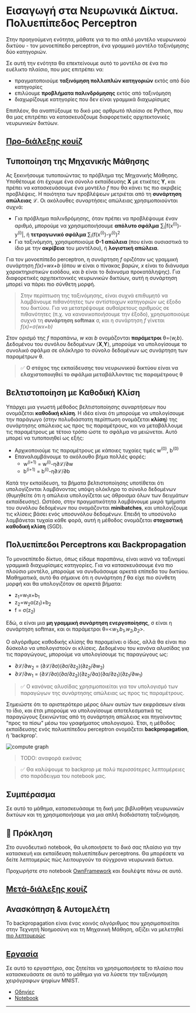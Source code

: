 <!--
CO_OP_TRANSLATOR_METADATA:
{
  "original_hash": "789d6c3fb6fc7948a470b33078a5983a",
  "translation_date": "2025-09-23T08:56:25+00:00",
  "source_file": "lessons/3-NeuralNetworks/04-OwnFramework/README.md",
  "language_code": "el"
}
-->
# Εισαγωγή στα Νευρωνικά Δίκτυα. Πολυεπίπεδος Perceptron

Στην προηγούμενη ενότητα, μάθατε για το πιο απλό μοντέλο νευρωνικού δικτύου - τον μονοεπίπεδο perceptron, ένα γραμμικό μοντέλο ταξινόμησης δύο κατηγοριών.

Σε αυτή την ενότητα θα επεκτείνουμε αυτό το μοντέλο σε ένα πιο ευέλικτο πλαίσιο, που μας επιτρέπει να:

* πραγματοποιούμε **ταξινόμηση πολλαπλών κατηγοριών** εκτός από δύο κατηγορίες
* επιλύουμε **προβλήματα παλινδρόμησης** εκτός από ταξινόμηση
* διαχωρίζουμε κατηγορίες που δεν είναι γραμμικά διαχωρίσιμες

Επιπλέον, θα αναπτύξουμε το δικό μας αρθρωτό πλαίσιο σε Python, που θα μας επιτρέπει να κατασκευάζουμε διαφορετικές αρχιτεκτονικές νευρωνικών δικτύων.

## [Προ-διάλεξης κουίζ](https://ff-quizzes.netlify.app/en/ai/quiz/7)

## Τυποποίηση της Μηχανικής Μάθησης

Ας ξεκινήσουμε τυποποιώντας το πρόβλημα της Μηχανικής Μάθησης. Υποθέτουμε ότι έχουμε ένα σύνολο εκπαίδευσης **X** με ετικέτες **Y**, και πρέπει να κατασκευάσουμε ένα μοντέλο *f* που θα κάνει τις πιο ακριβείς προβλέψεις. Η ποιότητα των προβλέψεων μετριέται από τη **συνάρτηση απώλειας** &lagran;. Οι ακόλουθες συναρτήσεις απώλειας χρησιμοποιούνται συχνά:

* Για πρόβλημα παλινδρόμησης, όταν πρέπει να προβλέψουμε έναν αριθμό, μπορούμε να χρησιμοποιήσουμε **απόλυτο σφάλμα** &sum;<sub>i</sub>|f(x<sup>(i)</sup>)-y<sup>(i)</sup>|, ή **τετραγωνικό σφάλμα** &sum;<sub>i</sub>(f(x<sup>(i)</sup>)-y<sup>(i)</sup>)<sup>2</sup>
* Για ταξινόμηση, χρησιμοποιούμε **0-1 απώλεια** (που είναι ουσιαστικά το ίδιο με την **ακρίβεια** του μοντέλου), ή **λογιστική απώλεια**.

Για τον μονοεπίπεδο perceptron, η συνάρτηση *f* οριζόταν ως γραμμική συνάρτηση *f(x)=wx+b* (όπου *w* είναι ο πίνακας βαρών, *x* είναι το διάνυσμα χαρακτηριστικών εισόδου, και *b* είναι το διάνυσμα προκατάληψης). Για διαφορετικές αρχιτεκτονικές νευρωνικών δικτύων, αυτή η συνάρτηση μπορεί να πάρει πιο σύνθετη μορφή.

> Στην περίπτωση της ταξινόμησης, είναι συχνά επιθυμητό να λαμβάνουμε πιθανότητες των αντίστοιχων κατηγοριών ως έξοδο του δικτύου. Για να μετατρέψουμε αυθαίρετους αριθμούς σε πιθανότητες (π.χ. να κανονικοποιήσουμε την έξοδο), χρησιμοποιούμε συχνά τη **συνάρτηση softmax** &sigma;, και η συνάρτηση *f* γίνεται *f(x)=&sigma;(wx+b)*

Στον ορισμό της *f* παραπάνω, *w* και *b* ονομάζονται **παράμετροι** &theta;=⟨*w,b*⟩. Δεδομένου του συνόλου δεδομένων ⟨**X**,**Y**⟩, μπορούμε να υπολογίσουμε το συνολικό σφάλμα σε ολόκληρο το σύνολο δεδομένων ως συνάρτηση των παραμέτρων &theta;.

> ✅ **Ο στόχος της εκπαίδευσης του νευρωνικού δικτύου είναι να ελαχιστοποιηθεί το σφάλμα μεταβάλλοντας τις παραμέτρους &theta;**

## Βελτιστοποίηση με Καθοδική Κλίση

Υπάρχει μια γνωστή μέθοδος βελτιστοποίησης συναρτήσεων που ονομάζεται **καθοδική κλίση**. Η ιδέα είναι ότι μπορούμε να υπολογίσουμε την παράγωγο (στην πολυδιάστατη περίπτωση ονομάζεται **κλίση**) της συνάρτησης απώλειας ως προς τις παραμέτρους, και να μεταβάλλουμε τις παραμέτρους με τέτοιο τρόπο ώστε το σφάλμα να μειώνεται. Αυτό μπορεί να τυποποιηθεί ως εξής:

* Αρχικοποιούμε τις παραμέτρους με κάποιες τυχαίες τιμές w<sup>(0)</sup>, b<sup>(0)</sup>
* Επαναλαμβάνουμε το ακόλουθο βήμα πολλές φορές:
    - w<sup>(i+1)</sup> = w<sup>(i)</sup>-&eta;&part;&lagran;/&part;w
    - b<sup>(i+1)</sup> = b<sup>(i)</sup>-&eta;&part;&lagran;/&part;b

Κατά την εκπαίδευση, τα βήματα βελτιστοποίησης υποτίθεται ότι υπολογίζονται λαμβάνοντας υπόψη ολόκληρο το σύνολο δεδομένων (θυμηθείτε ότι η απώλεια υπολογίζεται ως άθροισμα όλων των δειγμάτων εκπαίδευσης). Ωστόσο, στην πραγματικότητα λαμβάνουμε μικρά τμήματα του συνόλου δεδομένων που ονομάζονται **minibatches**, και υπολογίζουμε τις κλίσεις βάσει ενός υποσυνόλου δεδομένων. Επειδή το υποσύνολο λαμβάνεται τυχαία κάθε φορά, αυτή η μέθοδος ονομάζεται **στοχαστική καθοδική κλίση** (SGD).

## Πολυεπίπεδοι Perceptrons και Backpropagation

Το μονοεπίπεδο δίκτυο, όπως είδαμε παραπάνω, είναι ικανό να ταξινομεί γραμμικά διαχωρίσιμες κατηγορίες. Για να κατασκευάσουμε ένα πιο πλούσιο μοντέλο, μπορούμε να συνδυάσουμε αρκετά επίπεδα του δικτύου. Μαθηματικά, αυτό θα σήμαινε ότι η συνάρτηση *f* θα είχε πιο σύνθετη μορφή και θα υπολογιζόταν σε αρκετά βήματα:
* z<sub>1</sub>=w<sub>1</sub>x+b<sub>1</sub>
* z<sub>2</sub>=w<sub>2</sub>&alpha;(z<sub>1</sub>)+b<sub>2</sub>
* f = &sigma;(z<sub>2</sub>)

Εδώ, &alpha; είναι μια **μη γραμμική συνάρτηση ενεργοποίησης**, &sigma; είναι η συνάρτηση softmax, και οι παράμετροι &theta;=<*w<sub>1</sub>,b<sub>1</sub>,w<sub>2</sub>,b<sub>2</sub>*>.

Ο αλγόριθμος καθοδικής κλίσης θα παραμείνει ο ίδιος, αλλά θα είναι πιο δύσκολο να υπολογιστούν οι κλίσεις. Δεδομένου του κανόνα αλυσίδας για τις παραγώγους, μπορούμε να υπολογίσουμε τις παραγώγους ως:

* &part;&lagran;/&part;w<sub>2</sub> = (&part;&lagran;/&part;&sigma;)(&part;&sigma;/&part;z<sub>2</sub>)(&part;z<sub>2</sub>/&part;w<sub>2</sub>)
* &part;&lagran;/&part;w<sub>1</sub> = (&part;&lagran;/&part;&sigma;)(&part;&sigma;/&part;z<sub>2</sub>)(&part;z<sub>2</sub>/&part;&alpha;)(&part;&alpha;/&part;z<sub>1</sub>)(&part;z<sub>1</sub>/&part;w<sub>1</sub>)

> ✅ Ο κανόνας αλυσίδας χρησιμοποιείται για τον υπολογισμό των παραγώγων της συνάρτησης απώλειας ως προς τις παραμέτρους.

Σημειώστε ότι το αριστερότερο μέρος όλων αυτών των εκφράσεων είναι το ίδιο, και έτσι μπορούμε να υπολογίσουμε αποτελεσματικά τις παραγώγους ξεκινώντας από τη συνάρτηση απώλειας και πηγαίνοντας "προς τα πίσω" μέσω του γραφήματος υπολογισμού. Έτσι, η μέθοδος εκπαίδευσης ενός πολυεπίπεδου perceptron ονομάζεται **backpropagation**, ή 'backprop'.

<img alt="compute graph" src="images/ComputeGraphGrad.png"/>

> TODO: αναφορά εικόνας

> ✅ Θα καλύψουμε το backprop με πολύ περισσότερες λεπτομέρειες στο παράδειγμα του notebook μας.  

## Συμπέρασμα

Σε αυτό το μάθημα, κατασκευάσαμε τη δική μας βιβλιοθήκη νευρωνικών δικτύων και τη χρησιμοποιήσαμε για μια απλή δισδιάστατη ταξινόμηση.

## 🚀 Πρόκληση

Στο συνοδευτικό notebook, θα υλοποιήσετε το δικό σας πλαίσιο για την κατασκευή και εκπαίδευση πολυεπίπεδων perceptrons. Θα μπορέσετε να δείτε λεπτομερώς πώς λειτουργούν τα σύγχρονα νευρωνικά δίκτυα.

Προχωρήστε στο notebook [OwnFramework](OwnFramework.ipynb) και δουλέψτε πάνω σε αυτό.

## [Μετά-διάλεξης κουίζ](https://ff-quizzes.netlify.app/en/ai/quiz/8)

## Ανασκόπηση & Αυτομελέτη

Το backpropagation είναι ένας κοινός αλγόριθμος που χρησιμοποιείται στην Τεχνητή Νοημοσύνη και τη Μηχανική Μάθηση, αξίζει να μελετηθεί [πιο λεπτομερώς](https://wikipedia.org/wiki/Backpropagation)

## [Εργασία](lab/README.md)

Σε αυτό το εργαστήριο, σας ζητείται να χρησιμοποιήσετε το πλαίσιο που κατασκευάσατε σε αυτό το μάθημα για να λύσετε την ταξινόμηση χειρόγραφων ψηφίων MNIST.

* [Οδηγίες](lab/README.md)
* [Notebook](lab/MyFW_MNIST.ipynb)

---

